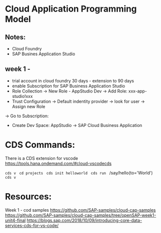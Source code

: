 # Cloud Application Programming Model 

## Notes: 
- Cloud Foundry 
- SAP Busines Application Studio 

## week 1 - 
- trial account in cloud foundry 30 days - extension to 90 days 
- enable Subscription for SAP Business Application Studio 
- Role Collection -> New Role - AppStudio Dev -> Add Role: xxx-app-studio!xxx
- Trust Configuration -> Default indentity provider -> look for user -> Assign new Role

-> Go to Subscription: 
- Create Dev Space: AppStudio -> SAP Cloud Business Application

# CDS Commands: 
There is a CDS extension for vscode 
https://tools.hana.ondemand.com/#cloud-vscodecds

```cds v ```
```cd projects ```
```cds init helloworld ```
```cds run ```
/say/hello(to='World')
```cds v ```


# Resources: 
Week 1 - cod samples
https://github.com/SAP-samples/cloud-cap-samples
https://github.com/SAP-samples/cloud-cap-samples/tree/openSAP-week1-unit4-final
https://blogs.sap.com/2018/10/09/introducing-core-data-services-cds-for-vs-code/ 
